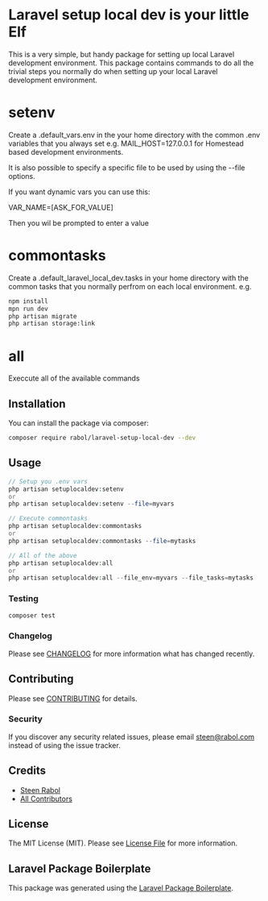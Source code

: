 # Laravel setup local dev is your little Elf


This is a very simple, but handy package for setting up local Laravel development environment.
This package contains commands to do all the trivial steps you normally do when setting up your local Laravel development environment.

# setenv
Create a .default_vars.env in the your home directory with the common .env variables that you always set e.g. MAIL_HOST=127.0.0.1 for Homestead based development environments.

It is also possible to specify a specific file to be used by using the --file options.

If you want dynamic vars you can use this:

VAR_NAME=[ASK_FOR_VALUE]

Then you wil be prompted to enter a value

# commontasks
Create a .default_laravel_local_dev.tasks in your home directory with the common tasks that you normally perfrom on each local environment.
e.g.
``` bash
npm install
mpn run dev
php artisan migrate
php artisan storage:link
```

# all
Execcute all of the available commands

## Installation

You can install the package via composer:

```bash
composer require rabol/laravel-setup-local-dev --dev
```

## Usage

``` php
// Setup you .env vars
php artisan setuplocaldev:setenv
or
php artisan setuplocaldev:setenv --file=myvars

// Execute commontasks
php artisan setuplocaldev:commontasks
or
php artisan setuplocaldev:commontasks --file=mytasks

// All of the above
php artisan setuplocaldev:all
or
php artisan setuplocaldev:all --file_env=myvars --file_tasks=mytasks

```

### Testing

``` bash
composer test
```

### Changelog

Please see [CHANGELOG](CHANGELOG.md) for more information what has changed recently.

## Contributing

Please see [CONTRIBUTING](CONTRIBUTING.md) for details.

### Security

If you discover any security related issues, please email steen@rabol.com instead of using the issue tracker.

## Credits

- [Steen Rabol](https://github.com/rabol)
- [All Contributors](../../contributors)

## License

The MIT License (MIT). Please see [License File](LICENSE.md) for more information.

## Laravel Package Boilerplate

This package was generated using the [Laravel Package Boilerplate](https://laravelpackageboilerplate.com).
